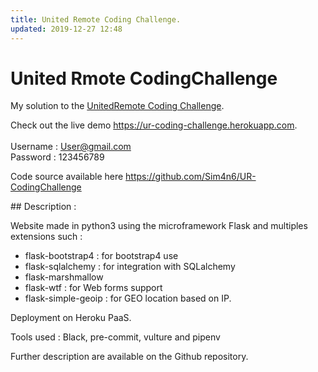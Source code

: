 ```yaml
---
title: United Remote Coding Challenge.
updated: 2019-12-27 12:48
---
```


# United Rmote CodingChallenge

My solution to the [UnitedRemote Coding Challenge](https://github.com/hiddenfounders/web-coding-challenge).<br> 

Check out the live demo <https://ur-coding-challenge.herokuapp.com>.<br>
<br>
Username : User@gmail.com<br>
Password : 123456789<br>

Code source available here <https://github.com/Sim4n6/UR-CodingChallenge>

## Description :

Website made in python3 using the microframework Flask and multiples extensions such : 
 - flask-bootstrap4 : for bootstrap4 use
 - flask-sqlalchemy : for integration with SQLalchemy
 - flask-marshmallow 
 - flask-wtf : for Web forms support 
 - flask-simple-geoip : for GEO location based on IP.

Deployment on Heroku PaaS. 

Tools used : Black, pre-commit, vulture and pipenv

 Further description are available on the Github repository.